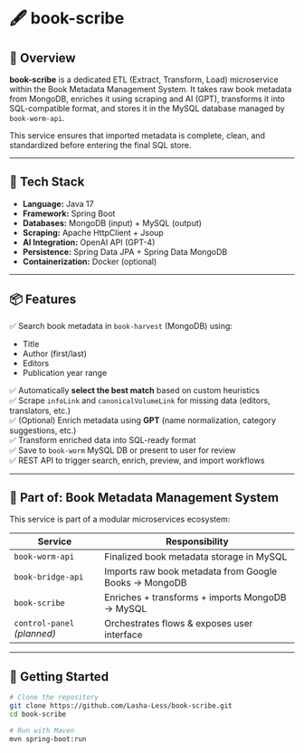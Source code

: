 # 🖋️ book-scribe

## 🚀 Overview  
**book-scribe** is a dedicated ETL (Extract, Transform, Load) microservice within the Book Metadata Management System. 
It takes raw book metadata from MongoDB, enriches it using scraping and AI (GPT), transforms it into SQL-compatible format, 
and stores it in the MySQL database managed by `book-worm-api`.

This service ensures that imported metadata is complete, clean, and standardized before entering the final SQL store.

---

## 🧱 Tech Stack  
- **Language:** Java 17  
- **Framework:** Spring Boot  
- **Databases:** MongoDB (input) + MySQL (output)  
- **Scraping:** Apache HttpClient + Jsoup  
- **AI Integration:** OpenAI API (GPT-4)  
- **Persistence:** Spring Data JPA + Spring Data MongoDB  
- **Containerization:** Docker (optional)

---

## 📦 Features  

✅ Search book metadata in `book-harvest` (MongoDB) using:
- Title
- Author (first/last)
- Editors
- Publication year range

✅ Automatically **select the best match** based on custom heuristics  
✅ Scrape `infoLink` and `canonicalVolumeLink` for missing data (editors, translators, etc.)  
✅ (Optional) Enrich metadata using **GPT** (name normalization, category suggestions, etc.)  
✅ Transform enriched data into SQL-ready format  
✅ Save to `book-worm` MySQL DB or present to user for review  
✅ REST API to trigger search, enrich, preview, and import workflows

---

## 🧩 Part of: Book Metadata Management System

This service is part of a modular microservices ecosystem:

| Service          | Responsibility                                        |
|------------------|--------------------------------------------------------|
| `book-worm-api`  | Finalized book metadata storage in MySQL              |
| `book-bridge-api`| Imports raw book metadata from Google Books → MongoDB |
| `book-scribe`    | Enriches + transforms + imports MongoDB → MySQL       |
| `control-panel` *(planned)* | Orchestrates flows & exposes user interface |

---

## 🔧 Getting Started

```bash
# Clone the repository
git clone https://github.com/Lasha-Less/book-scribe.git
cd book-scribe

# Run with Maven
mvn spring-boot:run
